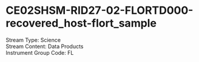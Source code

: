 # CE02SHSM-RID27-02-FLORTD000-recovered_host-flort_sample

Stream Type: Science<br>
Stream Content: Data Products<br>
Instrument Group Code: FL<br>
